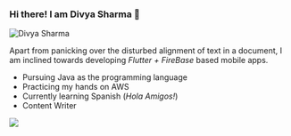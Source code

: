 ### Hi there! I am Divya Sharma 👋

<!--
**divya2399/divya2399** is a ✨ _special_ ✨ repository because its `README.md` (this file) appears on your GitHub profile.
-->
![Divya Sharma](https://user-images.githubusercontent.com/53622635/88175606-b3d24b00-cc43-11ea-8e3b-a246808bf0aa.png)

Apart from panicking over the disturbed alignment of text in a document, I am inclined towards developing *Flutter + FireBase* based mobile apps. 

- Pursuing Java as the programming language
- Practicing my hands on AWS 
- Currently learning Spanish (*Hola Amigos!*)
- Content Writer


<img src = "https://github-readme-stats.vercel.app/api?username=divya2399&&show_icons=true&title_color=ffffff&icon_color=bb2acf&text_color=daf7dc&bg_color=151515"/>





